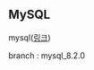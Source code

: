 <h2>MySQL</h2>
<p>mysql(<a href="https://engineeringshw.blogspot.com/2023/11/docker-compose-yaml-mysql-local.html">링크</a>)</p>
<p>branch : mysql_8.2.0</p>
